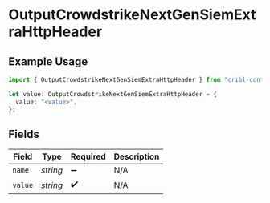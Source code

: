 # OutputCrowdstrikeNextGenSiemExtraHttpHeader

## Example Usage

```typescript
import { OutputCrowdstrikeNextGenSiemExtraHttpHeader } from "cribl-control-plane/models/operations";

let value: OutputCrowdstrikeNextGenSiemExtraHttpHeader = {
  value: "<value>",
};
```

## Fields

| Field              | Type               | Required           | Description        |
| ------------------ | ------------------ | ------------------ | ------------------ |
| `name`             | *string*           | :heavy_minus_sign: | N/A                |
| `value`            | *string*           | :heavy_check_mark: | N/A                |